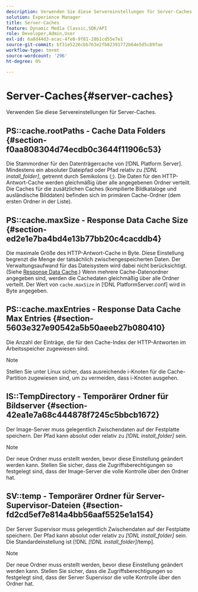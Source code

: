 ```yaml
---
description: Verwenden Sie diese Servereinstellungen für Server-Caches.
solution: Experience Manager
title: Server-Caches
feature: Dynamic Media Classic,SDK/API
role: Developer,Admin,User
exl-id: 6a8d44d3-ecac-4fe0-9f81-28b1cd55e7e1
source-git-commit: bf31e5226cbb763e2fb82391772b64e5d5c89fae
workflow-type: tm+mt
source-wordcount: '296'
ht-degree: 0%

---
```


# Server-Caches{#server-caches}

Verwenden Sie diese Servereinstellungen für Server-Caches.

## PS::cache.rootPaths - Cache Data Folders {#section-f0aa808304d74ecdb0c3644f11906c53}

Die Stammordner für den Datenträgercache von [!DNL Platform Server]. Mindestens ein absoluter Dateipfad oder Pfad relativ zu *[!DNL install_folder]*, getrennt durch Semikolons (;). Die Daten für den HTTP-Antwort-Cache werden gleichmäßig über alle angegebenen Ordner verteilt. Die Caches für die zusätzlichen Caches (kompilierte Bildkataloge und ausländische Bilddaten) befinden sich im primären Cache-Ordner (dem ersten Ordner in der Liste).

## PS::cache.maxSize - Response Data Cache Size {#section-ed2e1e7ba4bd4e13b77bb20c4cacddb4}

Die maximale Größe des HTTP-Antwort-Cache in Byte. Diese Einstellung begrenzt die Menge der tatsächlich zwischengespeicherten Daten. Der Verwaltungsaufwand für das Dateisystem wird dabei nicht berücksichtigt. (Siehe [Response Data Cache](../../../../is-api/image-serving-api-ref/c-configuration-and-administration/c-data-caches/c-response-data-cache.md#concept-81ea996c242441f2a69f7e9d9b3a29ca).) Wenn mehrere Cache-Datenordner angegeben sind, werden die Cachedaten gleichmäßig über alle Ordner verteilt. Der Wert von `cache.maxSize` in [!DNL PlatformServer.conf] wird in Byte angegeben.

## PS::cache.maxEntries - Response Data Cache Max Entries {#section-5603e327e90542a5b50aeeb27b080410}

Die Anzahl der Einträge, die für den Cache-Index der HTTP-Antworten im Arbeitsspeicher zugewiesen sind.

>[!NOTE]
>
>Stellen Sie unter Linux sicher, dass ausreichende i-Knoten für die Cache-Partition zugewiesen sind, um zu vermeiden, dass i-Knoten ausgehen.

## IS::TempDirectory - Temporärer Ordner für Bildserver {#section-42ea1e7a68c444878f7245c5bbcb1672}

Der Image-Server muss gelegentlich Zwischendaten auf der Festplatte speichern. Der Pfad kann absolut oder relativ zu *[!DNL install_folder]* sein.

>[!NOTE]
>
>Der neue Ordner muss erstellt werden, bevor diese Einstellung geändert werden kann. Stellen Sie sicher, dass die Zugriffsberechtigungen so festgelegt sind, dass der Image-Server die volle Kontrolle über den Ordner hat.

## SV::temp - Temporärer Ordner für Server-Supervisor-Dateien {#section-fd2cd5ef7e814a4bb56aaf5525e1a154}

Der Server Supervisor muss gelegentlich Zwischendaten auf der Festplatte speichern. Der Pfad kann absolut oder relativ zu *[!DNL install_folder]* sein. Die Standardeinstellung ist [!DNL *[!DNL install_folder]*/temp].

>[!NOTE]
>
>Der neue Ordner muss erstellt werden, bevor diese Einstellung geändert werden kann. Stellen Sie sicher, dass die Zugriffsberechtigungen so festgelegt sind, dass der Server Supervisor die volle Kontrolle über den Ordner hat.
